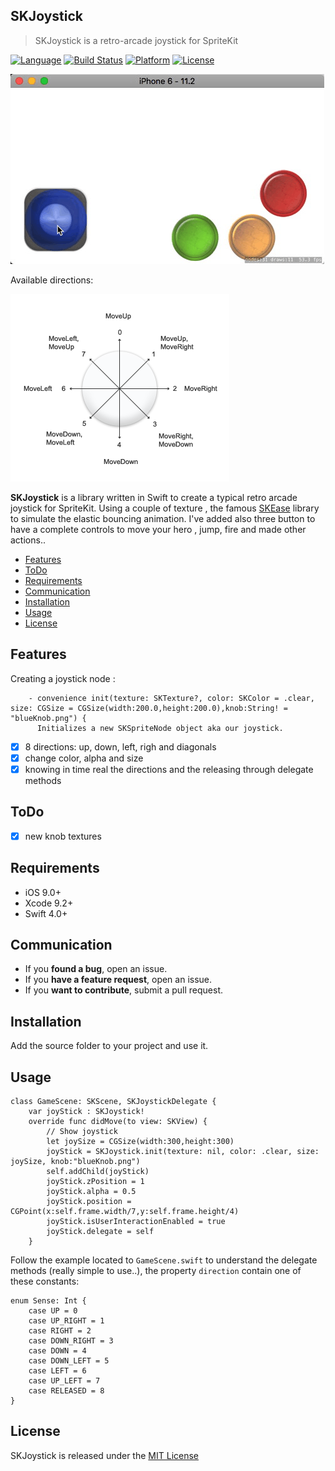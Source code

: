 ## SKJoystick
>SKJoystick is a retro-arcade joystick for SpriteKit

[![Language](http://img.shields.io/badge/language-swift-brightgreen.svg?style=flat
)](https://developer.apple.com/swift)
[![Build Status](https://travis-ci.org/Alamofire/Alamofire.svg?branch=master)](https://travis-ci.org/Alamofire/Alamofire)
[![Platform](http://img.shields.io/badge/platform-ios-blue.svg?style=flat
)](https://developer.apple.com/iphone/index.action)
[![License](https://img.shields.io/cocoapods/l/BadgeSwift.svg?style=flat)](/LICENSE)

![demo](demo.gif) 

Available directions:

![](directions.png) 

**SKJoystick** is a library written in Swift to create a typical retro arcade joystick for SpriteKit.
Using a couple of texture , the famous [SKEase](https://github.com/craiggrummitt/ActionSwift3/tree/master/ActionSwift3) library to simulate the elastic bouncing animation. I've added also three button to have a complete controls to move your hero , jump, fire and made other actions..

- [Features](#features)
- [ToDo](#todo)
- [Requirements](#requirements)
- [Communication](#communication)
- [Installation](#installation)
- [Usage](#usage)
- [License](#license)


## Features

Creating a joystick node :

```
    - convenience init(texture: SKTexture?, color: SKColor = .clear, size: CGSize = CGSize(width:200.0,height:200.0),knob:String! = "blueKnob.png") {
      Initializes a new SKSpriteNode object aka our joystick.
```

- [x] 8 directions: up, down, left, righ and diagonals
- [x] change color, alpha and size
- [x] knowing in time real the directions and the releasing through delegate methods

## ToDo
- [x] new knob textures

## Requirements

- iOS 9.0+
- Xcode 9.2+
- Swift 4.0+

## Communication

- If you **found a bug**, open an issue.
- If you **have a feature request**, open an issue.
- If you **want to contribute**, submit a pull request.

## Installation

Add the source folder to your project and use it.

## Usage

```
class GameScene: SKScene, SKJoystickDelegate {
    var joyStick : SKJoystick!
    override func didMove(to view: SKView) {
        // Show joystick
        let joySize = CGSize(width:300,height:300)
        joyStick = SKJoystick.init(texture: nil, color: .clear, size: joySize, knob:"blueKnob.png")
        self.addChild(joyStick)
        joyStick.zPosition = 1
        joyStick.alpha = 0.5
        joyStick.position = CGPoint(x:self.frame.width/7,y:self.frame.height/4)
        joyStick.isUserInteractionEnabled = true
        joyStick.delegate = self
    }
```

Follow the example located to ```GameScene.swift``` to understand the delegate methods (really simple to use..), the property ```direction``` contain one of these constants:

```
enum Sense: Int {
    case UP = 0
    case UP_RIGHT = 1
    case RIGHT = 2
    case DOWN_RIGHT = 3
    case DOWN = 4
    case DOWN_LEFT = 5
    case LEFT = 6
    case UP_LEFT = 7
    case RELEASED = 8
}
```

## License
SKJoystick is released under the [MIT License](LICENSE)

